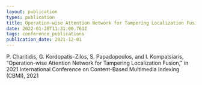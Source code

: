 ```yaml
---
layout: publication
types: publication
title: Operation-wise Attention Network for Tampering Localization Fusion
date: 2022-01-20T11:31:00.761Z
tags: conference_publications
publication_date: 2021-12-01
---
```

<!--StartFragment-->

P. Charitidis, G. Kordopatis-Zilos, S. Papadopoulos, and I. Kompatsiaris, “Operation-wise Attention Network for Tampering Localization Fusion,” in 2021 International Conference on Content-Based Multimedia Indexing (CBMI), 2021

<!--EndFragment-->